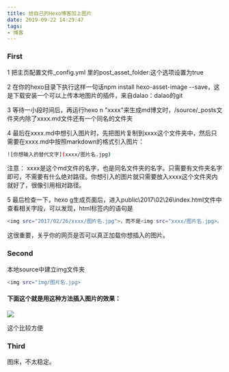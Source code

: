 ```yaml
---
title: 给自己的Hexo博客加上图片
date: 2019-09-22 14:29:47
tags: 
- 博客
---
```

### First

1 把主页配置文件_config.yml 里的post_asset_folder:这个选项设置为true

2 在你的hexo目录下执行这样一句话npm install hexo-asset-image --save，这是下载安装一个可以上传本地图片的插件，来自dalao：dalao的git

3 等待一小段时间后，再运行hexo n "xxxx"来生成md博文时，/source/_posts文件夹内除了xxxx.md文件还有一个同名的文件夹
<!--more-->
4 最后在xxxx.md中想引入图片时，先把图片复制到xxxx这个文件夹中，然后只需要在xxxx.md中按照markdown的格式引入图片：
```bash
![你想输入的替代文字](xxxx/图片名.jpg)
```
注意： xxxx是这个md文件的名字，也是同名文件夹的名字。只需要有文件夹名字即可，不需要有什么绝对路径。你想引入的图片就只需要放入xxxx这个文件夹内就好了，很像引用相对路径。

5 最后检查一下，hexo g生成页面后，进入public\2017\02\26\index.html文件中查看相关字段，可以发现，html标签内的语句是
```bash
<img src="2017/02/26/xxxx/图片名.jpg">，而不是<img src="xxxx/图片名.jpg>。
```
这很重要，关乎你的网页是否可以真正加载你想插入的图片。

### Second

本地source中建立img文件夹
```bash
<img src="img/图片名.jpg>
```
#### 下面这个就是用这种方法插入图片的效果：
<img src="assets/img/UploadToGithubRepos.png">

这个比较方便

### Third

图床，不太稳定。


